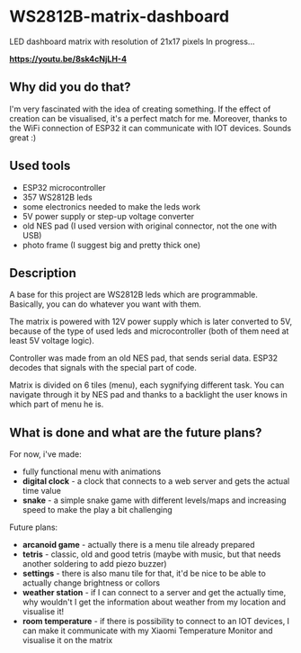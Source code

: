 # WS2812B-matrix-dashboard
LED dashboard matrix with resolution of 21x17 pixels
In progress...

   **https://youtu.be/8sk4cNjLH-4**

## Why did you do that?
I'm very fascinated with the idea of creating something. If the effect of creation can be visualised, it's a perfect match for me.
Moreover, thanks to the WiFi connection of ESP32 it can communicate with IOT devices. Sounds great :)

## Used tools
- ESP32 microcontroller
- 357 WS2812B leds
- some electronics needed to make the leds work
- 5V power supply or step-up voltage converter
- old NES pad (I used version with original connector, not the one with USB)
- photo frame (I suggest big and pretty thick one)

## Description
A base for this project are WS2812B leds which are programmable. Basically, you can do whatever you want with them.

The matrix is powered with 12V power supply which is later converted to 5V, because of the type of used leds and microcontroller (both of them need at least 5V voltage logic).

Controller was made from an old NES pad, that sends serial data. ESP32 decodes that signals with the special part of code.

Matrix is divided on 6 tiles (menu), each sygnifying different task. You can navigate through it by NES pad and thanks to a backlight the user knows in which part of menu he is.

## What is done and what are the future plans?
For now, i've made:
- fully functional menu with animations
- **digital clock** - a clock that connects to a web server and gets the actual time value
- **snake** - a simple snake game with different levels/maps and increasing speed to make the play a bit challenging

Future plans:
- **arcanoid game** - actually there is a menu tile already prepared
- **tetris** - classic, old and good tetris (maybe with music, but that needs another soldering to add piezo buzzer)
- **settings** - there is also manu tile for that, it'd be nice to be able to actually change brightness or collors
- **weather station** - if I can connect to a server and get the actually time, why wouldn't I get the information about weather from my location and visualise it!
- **room temperature** - if there is possibility to connect to an IOT devices, I can make it communicate with my Xiaomi Temperature Monitor and visualise it on the matrix
